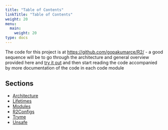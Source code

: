 ```yaml
---
title: "Table of Contents"
linkTitle: "Table of Contents"
weight: 20
menu:
  main:
    weight: 20
type: docs
---
```


The code for this project is at https://github.com/gopakumarce/R2/ - a good sequence
will be to go through the architecture and general overview provided here and [try it
out](tryme/) and then start reading the code accompanied by more documentation of the
code in each code module
 
## Sections

* [Architecture](architecture/)
* [Lifetimes](lifetimes/)
* [Modules](modules/)
* [R2Configs](r2configs/)
* [Tryme](tryme/)
* [Unsafe](unsafe/)


